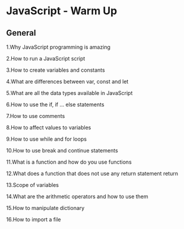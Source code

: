# JavaScript - Warm Up

## General 

1.Why JavaScript programming is amazing

2.How to run a JavaScript script

3.How to create variables and constants

4.What are differences between var, const and let

5.What are all the data types available in JavaScript

6.How to use the if, if ... else statements

7.How to use comments

8.How to affect values to variables

9.How to use while and for loops

10.How to use break and continue statements

11.What is a function and how do you use functions

12.What does a function that does not use any return statement return

13.Scope of variables

14.What are the arithmetic operators and how to use them

15.How to manipulate dictionary

16.How to import a file
